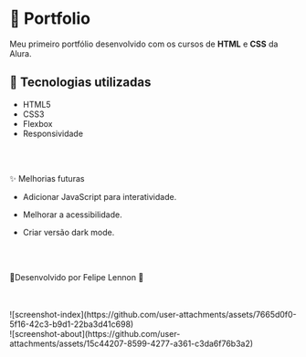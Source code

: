 # 📌 Portfolio  

Meu primeiro portfólio desenvolvido com os cursos de **HTML** e **CSS** da Alura.  

## 🚀 Tecnologias utilizadas  
- HTML5  
- CSS3  
- Flexbox  
- Responsividade  
<br>
<br>

✨ Melhorias futuras
- Adicionar JavaScript para interatividade.
- Melhorar a acessibilidade.
- Criar versão dark mode.
  
  
  
  
  
  <br>
  <br>
📌Desenvolvido por Felipe Lennon 🚀

<br>
<br>
![screenshot-index](https://github.com/user-attachments/assets/7665d0f0-5f16-42c3-b9d1-22ba3d41c698)

<br>
![screenshot-about](https://github.com/user-attachments/assets/15c44207-8599-4277-a361-c3da6f76b3a2)
